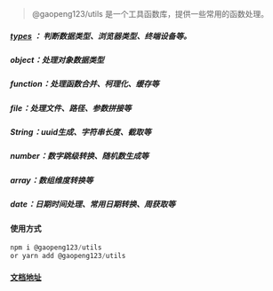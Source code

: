 <!--定义utils的介绍-->

> @gaopeng123/utils 是一个工具函数库，提供一些常用的函数处理。

##### [types](./src/types/README.md) ： 判断数据类型、浏览器类型、终端设备等。

##### object：处理对象数据类型

##### function：处理函数合并、柯理化、缓存等

##### file：处理文件、路径、参数拼接等

##### String：uuid生成、字符串长度、截取等

##### number：数字跳级转换、随机数生成等

##### array：数组维度转换等

##### date：日期时间处理、常用日期转换、周获取等

#### 使用方式

```typescript
npm i @gaopeng123/utils
or yarn add @gaopeng123/utils
```

#### [文档地址](https://ligaopeng123-npm.github.io/utils/)




